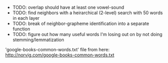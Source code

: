 * TODO: overlap should have at least one vowel-sound
* TODO: find neighbors with a heirarchical (2-level) search with 50 words in each layer
* TODO: break of neighbor-grapheme identification into a separate function
* TODO: figure out how many useful words I'm losing out on by not doing stemming/lemmatization

'google-books-common-words.txt' file from here: http://norvig.com/google-books-common-words.txt